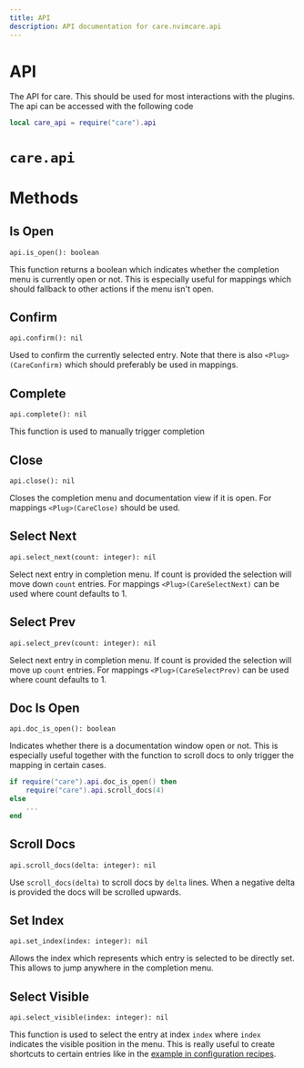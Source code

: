 ```yaml
---
title: API
description: API documentation for care.nvimcare.api
---
```


# API

The API for care. This should be used for most interactions with the plugins.
The api can be accessed with the following code

```lua
local care_api = require("care").api
```
# `care.api`

# Methods

## Is Open
`api.is_open(): boolean`

This function returns a boolean which indicates whether the
completion menu is currently open or not. This is especially useful for mappings
which should fallback to other actions if the menu isn't open.

## Confirm
`api.confirm(): nil`

Used to confirm the currently selected entry. Note that
there is also `<Plug>(CareConfirm)` which should preferably be used in mappings.

## Complete
`api.complete(): nil`

This function is used to manually trigger completion

## Close
`api.close(): nil`

Closes the completion menu and documentation view if it is open.
For mappings `<Plug>(CareClose)` should be used.

## Select Next
`api.select_next(count: integer): nil`

Select next entry in completion menu. If count is provided the selection
will move down `count` entries.
For mappings `<Plug>(CareSelectNext)` can be used where count defaults to 1.

## Select Prev
`api.select_prev(count: integer): nil`

Select next entry in completion menu. If count is provided the selection
will move up `count` entries.
For mappings `<Plug>(CareSelectPrev)` can be used where count defaults to 1.

## Doc Is Open
`api.doc_is_open(): boolean`

Indicates whether there is a documentation window open or not.
This is especially useful together with the
function to scroll docs to only trigger the mapping in certain cases.

```lua
if require("care").api.doc_is_open() then
    require("care").api.scroll_docs(4)
else
    ...
end
```

## Scroll Docs
`api.scroll_docs(delta: integer): nil`

Use `scroll_docs(delta)` to scroll docs by `delta` lines. When a negative
delta is provided the docs will be scrolled upwards.

## Set Index
`api.set_index(index: integer): nil`

Allows the index which represents which entry is selected to be directly set.
This allows to jump anywhere in the completion menu.

## Select Visible
`api.select_visible(index: integer): nil`

This function is used to select the entry at index `index` where `index`
indicates the visible position in the menu.
This is really useful to create shortcuts to certain entries like in the
[example in configuration recipes](/configuration_recipes#labels-and-shortcuts).